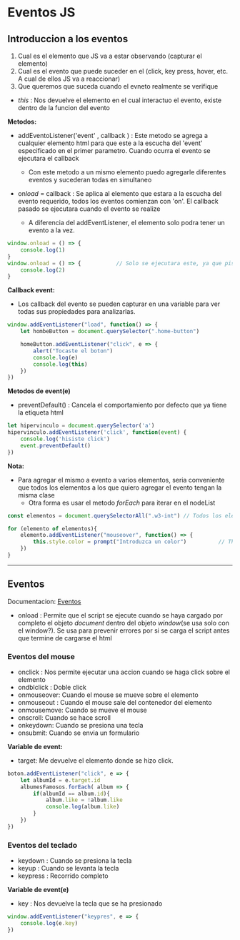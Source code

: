 # Eventos JS

## Introduccion a los eventos

 1. Cual es el elemento que JS va a estar observando (capturar el elemento)
 2. Cual es el evento que puede suceder en el (click, key press, hover, etc. A cual de ellos JS va a reaccionar)
 3. Que queremos que suceda cuando el evneto realmente se verifique

- *this* : Nos devuelve el elemento en el cual interactuo el evento, existe dentro de la funcion del evento


**Metodos:**
- addEventoListener('event' , callback ) : Este metodo se agrega a cualquier elemento html para que este a la escucha del 'event' especificado en el primer parametro. Cuando ocurra el evento se ejecutara el callback
	- Con este metodo a un mismo elemento puedo agregarle diferentes eventos y sucederan todas en simultaneo


- on*load* = callback : Se aplica al elemento que estara a la escucha del evento requerido, todos los eventos comienzan con 'on'. El callback pasado se ejecutara cuando el evento se realize
	- A diferencia del addEventListener, el elemento solo podra tener un evento a la vez.

```JavaScript
window.onload = () => {
	console.log(1)
}
window.onload = () => {           // Solo se ejecutara este, ya que pisa el evento anterior
	console.log(2)
}
```

**Callback event:**
- Los callback del evento se pueden capturar en una variable para ver todas sus propiedades para analizarlas.

```JavaScript
window.addEventListener("load", function() => {
	let hombeButton = document.querySelector(".home-button")

	homeButton.addEventListener("click", e => {
		alert("Tocaste el boton")
		console.log(e)
		console.log(this)
	})
})
```

**Metodos de event(e)**
- preventDefault() : Cancela el comportamiento por defecto que ya tiene la etiqueta html

```JavaScript
let hipervinculo = document.querySelector('a')
hipervinculo.addEventListener('click', function(event) {
	console.log('hisiste click')
	event.preventDefault()
})
```

**Nota:**
- Para agregar el mismo a evento a varios elementos, seria conveniente que todos los elementos a los que quiero agregar el evento tengan la misma clase
	- Otra forma es usar el metodo *forEach* para iterar en el nodeList
```JavaScript
const elementos = document.querySelectorAll(".w3-int") // Todos los elementos que tengan la clase '.w3-int' se agregaran a la lista elementos

for (elemento of elementos){
	elemento.addEventListener("mouseover", function() => {
		this.style.color = prompt("Introduzca un color")          // This, seleccionara exactamente el boton en el que se hizo la interaccion
	})
}
```
---
## Eventos

Documentacion: [Eventos](https://developer.mozilla.org/en-US/docs/Learn/JavaScript/Building_blocks/Events)

- onload : Permite que el script se ejecute cuando se haya cargado por completo el objeto *document* dentro del objeto *window*(se usa solo con el window?). Se usa para prevenir errores por si se carga el script antes que termine de cargarse el html

### Eventos del mouse
- onclick : Nos permite ejecutar una accion cuando se haga click sobre el elemento
- ondblclick : Doble click
- onmouseover: Cuando el mouse se mueve sobre el elemento
- onmouseout : Cuando el mouse sale del contenedor del elemento
- onmousemove: Cuando se mueve el mouse
- onscroll: Cuando se hace scroll
- onkeydown: Cuando se presiona una tecla
- onsubmit: Cuando se envia un formulario

**Variable de event:**
- target: Me devuelve el elemento donde se hizo click.

```JavaScript
boton.addEventListener("click", e => {
	let albumId = e.target.id
	albumesFamosos.forEach( album => {
		if(albumId == album.id){
			album.like = !album.like
			console.log(album.like)
		}
	})
})
```
### Eventos del teclado

- keydown : Cuando se presiona la tecla
- keyup : Cuando se levanta la tecla
- keypress : Recorrido completo

**Variable de event(e)**
- key : Nos devuelve la tecla que se ha presionado

```JavaScript
window.addEventListener("keypres", e => {
	console.log(e.key)
})
```